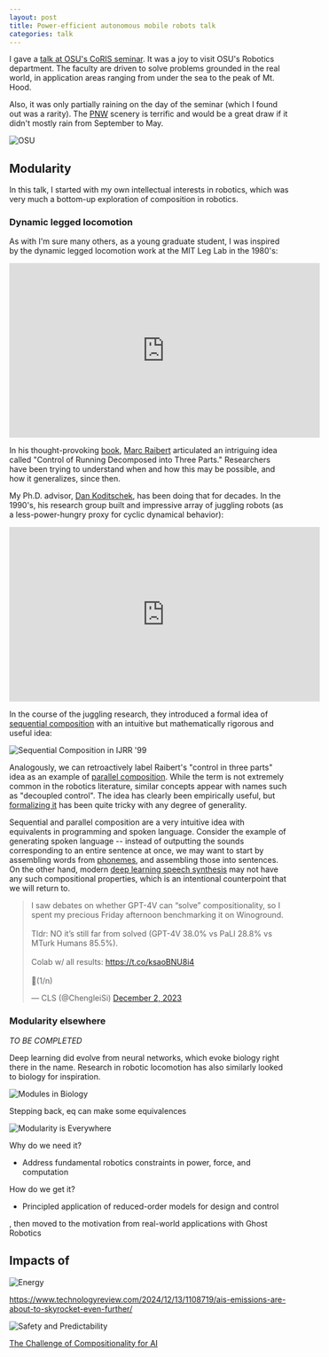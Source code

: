 ```yaml
---
layout: post
title: Power-efficient autonomous mobile robots talk
categories: talk
---
```


I gave a [talk at OSU's CoRIS seminar](https://engineering.oregonstate.edu/events/power-efficient-autonomous-mobile-robots). It was a joy to visit OSU's Robotics department. The faculty are driven to solve problems grounded in the real world, in application areas ranging from under the sea to the peak of Mt. Hood.

Also, it was only partially raining on the day of the seminar (which I found out was a rarity). The [PNW](https://en.wikipedia.org/wiki/Pacific_Northwest) scenery is terrific and would be a great draw if it didn't mostly rain from September to May.

![OSU](/images/osu.jpeg)

## Modularity

In this talk, I started with my own intellectual interests in robotics, which was very much a bottom-up exploration of composition in robotics.

### Dynamic legged locomotion

As with I'm sure many others, as a young graduate student, I was inspired by the dynamic legged locomotion work at the MIT Leg Lab in the 1980's:

<iframe width="560" height="315" src="https://www.youtube.com/embed/Bd5iEke6UlE?si=AViCJ6zrZC46DjyS" title="YouTube video player" frameborder="0" allow="accelerometer; autoplay; clipboard-write; encrypted-media; gyroscope; picture-in-picture; web-share" referrerpolicy="strict-origin-when-cross-origin" allowfullscreen></iframe>

In his thought-provoking [book](https://mitpress.mit.edu/9780262681193/legged-robots-that-balance/), [Marc Raibert](https://en.wikipedia.org/wiki/Marc_Raibert) articulated an intriguing idea called "Control of Running Decomposed into Three Parts." Researchers have been trying to understand when and how this may be possible, and how it generalizes, since then.

My Ph.D. advisor, [Dan Koditschek](https://directory.seas.upenn.edu/daniel-e-koditschek/), has been doing that for decades. In the 1990's, his research group built and impressive array of juggling robots (as a less-power-hungry proxy for cyclic dynamical behavior):

<iframe width="560" height="315" src="https://www.youtube.com/embed/u8I7EXXgTvk?si=uSNLnBbZqDBkDfYy" title="YouTube video player" frameborder="0" allow="accelerometer; autoplay; clipboard-write; encrypted-media; gyroscope; picture-in-picture; web-share" referrerpolicy="strict-origin-when-cross-origin" allowfullscreen></iframe>

In the course of the juggling research, they introduced a formal idea of [sequential composition](https://deepblue.lib.umich.edu/bitstream/handle/2027.42/67990/10.1177_02783649922066385.pdf) with an intuitive but mathematically rigorous and useful idea:

![Sequential Composition in IJRR '99](/images/sequential_composition_ijrr99.png)

Analogously, we can retroactively label Raibert's "control in three parts" idea as an example of [parallel composition](/jerboa-hopping-video). While the term is not extremely common in the robotics literature, similar concepts appear with names such as "decoupled control". The idea has clearly been empirically useful, but [formalizing it](/hybrid-averaging) has been quite tricky with any degree of generality.

Sequential and parallel composition are a very intuitive idea with equivalents in programming and spoken language. Consider the example of generating spoken language -- instead of outputting the sounds corresponding to an entire sentence at once, we may want to start by assembling words from [phonemes](https://en.wikipedia.org/wiki/Phoneme), and assembling those into sentences. On the other hand, modern [deep learning speech synthesis](https://en.wikipedia.org/wiki/Deep_learning_speech_synthesis) may not have any such compositional properties, which is an intentional counterpoint that we will return to.

<blockquote class="twitter-tweet"><p lang="en" dir="ltr">I saw debates on whether GPT-4V can “solve” compositionality, so I spent my precious Friday afternoon benchmarking it on Winoground.<br><br>Tldr: NO it’s still far from solved (GPT-4V 38.0% vs PaLI 28.8% vs MTurk Humans 85.5%).<br><br>Colab w/ all results: <a href="https://t.co/ksaoBNU8i4">https://t.co/ksaoBNU8i4</a> <br><br>🧵(1/n)</p>&mdash; CLS (@ChengleiSi) <a href="https://twitter.com/ChengleiSi/status/1731047065382523332?ref_src=twsrc%5Etfw">December 2, 2023</a></blockquote> <script async src="https://platform.twitter.com/widgets.js" charset="utf-8"></script>

### Modularity elsewhere

_TO BE COMPLETED_

Deep learning did evolve from neural networks, which evoke biology right there in the name. Research in robotic locomotion has also similarly looked to biology for inspiration.

![Modules in Biology](/images/modules_biology.png)

<!-- ![Modules in Biomechanics](/images/modules_biomechanics.png) -->

Stepping back, eq can make some equivalences

![Modularity is Everywhere](/images/modularity_everywhere.png)

Why do we need it?

* Address fundamental robotics constraints in power, force, and computation

How do we get it?

* Principled application of reduced-order models for design and control

, then moved to the motivation from real-world applications with Ghost Robotics


## Impacts of

![Energy](/images/energy.png)

https://www.technologyreview.com/2024/12/13/1108719/ais-emissions-are-about-to-skyrocket-even-further/

![Safety and Predictability](/images/safety_predictability.png)


[The Challenge of Compositionality for AI](https://compositionalintelligence.github.io/)
